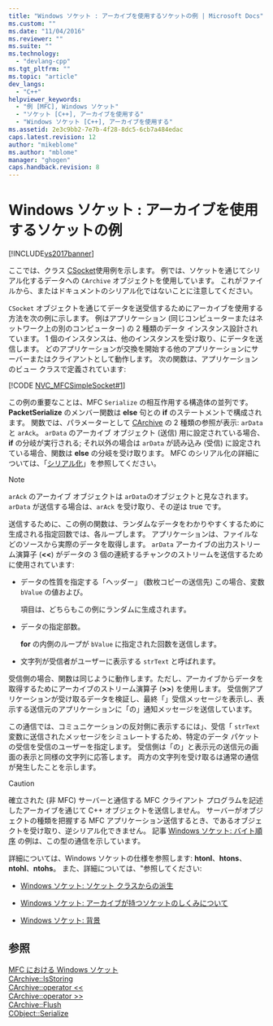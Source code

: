```yaml
---
title: "Windows ソケット : アーカイブを使用するソケットの例 | Microsoft Docs"
ms.custom: ""
ms.date: "11/04/2016"
ms.reviewer: ""
ms.suite: ""
ms.technology: 
  - "devlang-cpp"
ms.tgt_pltfrm: ""
ms.topic: "article"
dev_langs: 
  - "C++"
helpviewer_keywords: 
  - "例 [MFC], Windows ソケット"
  - "ソケット [C++], アーカイブを使用する"
  - "Windows ソケット [C++], アーカイブを使用する"
ms.assetid: 2e3c9bb2-7e7b-4f28-8dc5-6cb7a484edac
caps.latest.revision: 12
author: "mikeblome"
ms.author: "mblome"
manager: "ghogen"
caps.handback.revision: 8
---
```

# Windows ソケット : アーカイブを使用するソケットの例
[!INCLUDE[vs2017banner](../assembler/inline/includes/vs2017banner.md)]

ここでは、クラス [CSocket](../mfc/reference/csocket-class.md)使用例を示します。  例では、ソケットを通じてシリアル化するデータへの `CArchive` オブジェクトを使用しています。  これがファイルから、またはドキュメントのシリアル化ではないことに注意してください。  
  
 `CSocket` オブジェクトを通じてデータを送受信するためにアーカイブを使用する方法を次の例に示します。  例はアプリケーション \(同じコンピューターまたはネットワーク上の別のコンピューター\) の 2 種類のデータ インスタンス設計されています。  1 個のインスタンスは、他のインスタンスを受け取り、にデータを送信します。  どのアプリケーションが交換を開始する他のアプリケーションにサーバーまたはクライアントとして動作します。  次の関数は、アプリケーションのビュー クラスで定義されています:  
  
 [!CODE [NVC_MFCSimpleSocket#1](../CodeSnippet/VS_Snippets_Cpp/NVC_MFCSimpleSocket#1)]  
  
 この例の重要なことは、MFC `Serialize` の相互作用する構造体の並列です。  **PacketSerialize** のメンバー関数は **else** 句との **if** のステートメントで構成されます。  関数では、パラメーターとして [CArchive](../mfc/reference/carchive-class.md) の 2 種類の参照が表示: `arData` と `arAck`。  `arData` のアーカイブ オブジェクト \(送信\) 用に設定されている場合、**if** の分岐が実行される; それ以外の場合は `arData` が読み込み \(受信\) に設定されている場合、関数は **else** の分岐を受け取ります。  MFC のシリアル化の詳細については、「[シリアル化](../mfc/how-to-make-a-type-safe-collection.md)」を参照してください。  
  
> [!NOTE]
>  `arAck` のアーカイブ オブジェクトは `arData`のオブジェクトと見なされます。  `arData` が送信する場合は、`arAck` を受け取り、その逆は true です。  
  
 送信するために、この例の関数は、ランダムなデータをわかりやすくするために生成される指定回数では、各ループします。  アプリケーションは、ファイルなどのソースから実際のデータを取得します。  `arData` アーカイブの出力ストリーム演算子 \(**\<\<**\) がデータの 3 個の連続するチャンクのストリームを送信するために使用されています:  
  
-   データの性質を指定する「ヘッダー」 \(数枚コピーの送信先\) この場合、変数 `bValue` の値および。  
  
     項目は、どちらもこの例にランダムに生成されます。  
  
-   データの指定部数。  
  
     **for** の内側のループが `bValue` に指定された回数を送信します。  
  
-   文字列が受信者がユーザーに表示する `strText` と呼ばれます。  
  
 受信側の場合、関数は同じように動作します。ただし、アーカイブからデータを取得するためにアーカイブのストリーム演算子 \(**\>\>**\) を使用します。  受信側アプリケーションが受け取るデータを検証し、最終「」受信メッセージを表示し、表示する送信元のアプリケーションに「の」通知メッセージを送信しています。  
  
 この通信では、コミュニケーションの反対側に表示するには」、受信「 `strText` 変数に送信されたメッセージをシミュレートするため、特定のデータ パケットの受信を受信のユーザーを指定します。  受信側は「の」と表示元の送信元の画面の表示と同様の文字列に応答します。  両方の文字列を受け取るは通常の通信が発生したことを示します。  
  
> [!CAUTION]
>  確立された \(非 MFC\) サーバーと通信する MFC クライアント プログラムを記述したアーカイブを通じて C\+\+ オブジェクトを送信しません。  サーバーがオブジェクトの種類を把握する MFC アプリケーション送信するとき、であるオブジェクトを受け取り、逆シリアル化できません。  記事 [Windows ソケット: バイト順序](../mfc/windows-sockets-byte-ordering.md) の例は、この型の通信を示しています。  
  
 詳細については、Windows ソケットの仕様を参照します: **htonl**、**htons**、**ntohl**、**ntohs**。  また、詳細については、"参照してください:  
  
-   [Windows ソケット: ソケット クラスからの派生](../mfc/windows-sockets-deriving-from-socket-classes.md)  
  
-   [Windows ソケット: アーカイブが持つソケットのしくみについて](../mfc/windows-sockets-how-sockets-with-archives-work.md)  
  
-   [Windows ソケット: 背景](../mfc/windows-sockets-background.md)  
  
## 参照  
 [MFC における Windows ソケット](../mfc/windows-sockets-in-mfc.md)   
 [CArchive::IsStoring](../Topic/CArchive::IsStoring.md)   
 [CArchive::operator \<\<](../Topic/CArchive::operator%20%3C%3C.md)   
 [CArchive::operator \>\>](../Topic/CArchive::operator%20%3E%3E.md)   
 [CArchive::Flush](../Topic/CArchive::Flush.md)   
 [CObject::Serialize](../Topic/CObject::Serialize.md)